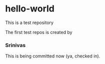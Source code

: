 # hello-world
This is a test repository

The first test repos is created by
### Srinivas

This is being committed now (ya, checked in).
